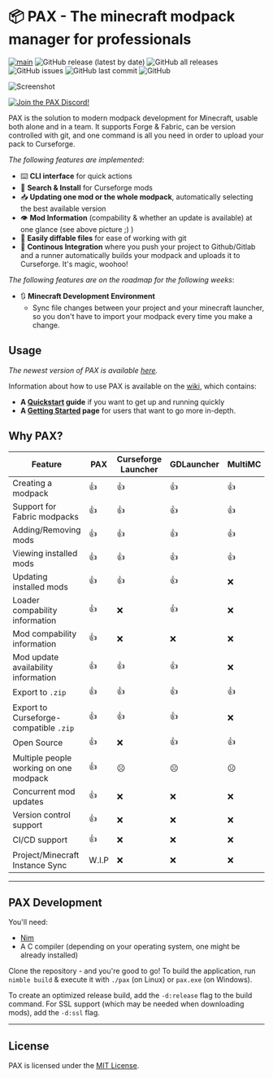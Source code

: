 # 📦 PAX - The minecraft modpack manager for professionals

[![main](https://github.com/froehlichA/pax/actions/workflows/main.yml/badge.svg)](https://github.com/froehlichA/pax/actions/workflows/main.yml)
![GitHub release (latest by date)](https://img.shields.io/github/v/release/froehlichA/pax)
![GitHub all releases](https://img.shields.io/github/downloads/froehlichA/pax/total)
![GitHub issues](https://img.shields.io/github/issues/froehlichA/pax)
![GitHub last commit](https://img.shields.io/github/last-commit/froehlichA/pax)
![GitHub](https://img.shields.io/github/license/froehlichA/pax)

![Screenshot](./screenshot.png)

<a href="https://discord.gg/GQ4MTquzyX"><img src="https://discordapp.com/api/guilds/856647692984778762/widget.png?style=banner2" alt="Join the PAX Discord!"></a>

PAX is the solution to modern modpack development for Minecraft, usable both alone and in a team. It supports Forge & Fabric, can be version controlled with git, and one command is all you need in order to upload your pack to Curseforge.

*The following features are implemented*:

- ⌨️ **CLI interface** for quick actions
- 🔎 **Search & Install** for Curseforge mods
- 📥 **Updating one mod or the whole modpack**, automatically selecting the best available version
- 👁️ **Mod Information** (compability & whether an update is available) at one glance (see above picture ;) )
- 💾 **Easily diffable files** for ease of working with git
- 🤖 **Continous Integration** where you push your project to Github/Gitlab and a runner automatically builds your modpack and uploads it to Curseforge. It's magic, woohoo!

*The following features are on the roadmap for the following weeks*:

- 🔃 **Minecraft Development Environment**
  - Sync file changes between your project and your minecraft launcher, so you don't have to import your modpack every time you make a change.

## Usage

*The newest version of PAX is available [here](https://github.com/froehlichA/pax/releases/latest).*

Information about how to use PAX is available on the [wiki](https://github.com/froehlichA/pax/wiki), which contains:

- **A [Quickstart](https://github.com/froehlichA/pax/wiki/Quickstart) guide** if you want to get up and running quickly
- **A [Getting Started](https://github.com/froehlichA/pax/wiki/Getting-started) page** for users that want to go more in-depth.

## Why PAX?

| Feature | PAX | Curseforge Launcher | GDLauncher | MultiMC |
| ------- | --- | ------------------- | ---------- | ------- |
| Creating a modpack | 👍 | 👍 | 👍 | 👍 |
| Support for Fabric modpacks | 👍 | 👍 | 👍 | 👍 |
| Adding/Removing mods | 👍 | 👍 | 👍 | 👍 |
| Viewing installed mods | 👍 | 👍 | 👍 | 👍 |
| Updating installed mods | 👍 | 👍 | 👍 | ❌ |
| Loader compability information | 👍 | ❌ | 👍 | ❌ |
| Mod compability information | 👍 | ❌ | ❌ | ❌ |
| Mod update availability information | 👍 | 👍 | 👍 | ❌ |
| Export to `.zip` | 👍 | 👍 | 👍 | 👍 |
| Export to Curseforge-compatible `.zip` | 👍 | 👍 | 👍 | ❌ |
| Open Source | 👍 | ❌ | 👍 | 👍 |
| Multiple people working on one modpack | 👍 | ☹️ | ☹️ | ☹️ |
| Concurrent mod updates | 👍 | ❌ | ❌ | ❌ | 
| Version control support | 👍 | ❌ | ❌ | ❌ |
| CI/CD support | 👍 | ❌ | ❌ | ❌ |
| Project/Minecraft Instance Sync | W.I.P | ❌ | ❌ | ❌ |

---


## PAX Development

You'll need:
* [Nim](https://nim-lang.org/)
* A C compiler (depending on your operating system, one might be already installed)

Clone the repository - and you're good to go!
To build the application, run `nimble build` & execute it with `./pax` (on Linux) or `pax.exe` (on Windows).

To create an optimized release build, add the `-d:release` flag to the build command.
For SSL support (which may be needed when downloading mods), add the `-d:ssl` flag.

---

## License

PAX is licensed under the [MIT License](license.md).
